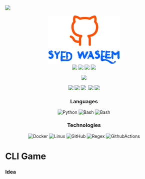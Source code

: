 <img src="https://img.shields.io/endpoint?url=https%3A%2F%2Fhits.dwyl.com%2Fwaseemofficial%2FCLI-Game.json%3Fcolor%3Dpink"/>



<p align="center" >
<div align="center" >
<img src="https://github.com/waseemofficial/DSA_Python/blob/main/Images/github_logo_blue.png"/>
</div>

<div align="center">
<a href="https://github.com/waseemofficial/CLI-Game">
<img src="https://img.shields.io/badge/syed-waseem-93b023?&style=for-the-badge&logo=&logoColor=white"/></a>
<img src="https://img.shields.io/badge/gitlab-%23181717.svg?style=for-the-badge&logo=gitlab&logoColor=white"/>
<img src="https://img.shields.io/badge/Visual%20Studio%20Code-0078d7.svg?style=for-the-badge&logo=visual-studio-code&logoColor=white"/>
<img src="https://img.shields.io/badge/markdown-%23000000.svg?style=for-the-badge&logo=markdown&logoColor=white"/>
</div></p>


<div align="center">
<a href="https://github.com/waseemofficial">
<img src="https://img.shields.io/github/followers/waseemofficial?label=Follow%20Me&style=social"/>
</a>
<br>

<img src="https://img.shields.io/github/license/waseemofficial/CLI-Game.svg?style=flat"/> <img src="https://img.shields.io/github/languages/top/waseemofficial/CLI-Game"/>
 <img src="https://img.shields.io/github/stars/waseemofficial/CLI-Game.svg?colorB=orange&style=flat"/> <img sec="https://img.shields.io/github/languages/top/waseemofficial/CLI-Game.svg?style=flat"/> <img src="https://img.shields.io/github/languages/code-size/waseemofficial/CLI-Game.svg?style=flat"/> <img src="https://img.shields.io/github/issues-raw/waseemofficial/CLI-Game.svg?style=flat" />
</div>

<div align="center"> 

### Languages

![Python](https://img.shields.io/badge/-Python-000?&logo=Python)
![Bash](https://img.shields.io/badge/-Bash-000?&logo=gnu-bash&logoColor=white)
![Bash](https://img.shields.io/badge/-markdown-000?&logo=markdown)



### Technologies

![Docker](https://img.shields.io/badge/-Docker-000?&logo=Docker)
![Linux](https://img.shields.io/badge/-Linux-000?&logo=Linux)
![GitHub](https://img.shields.io/badge/-GitHub-000?&logo=GitHub)
![Regex](https://img.shields.io/badge/-Regex-000?&logo=Regex)
![GithubActions](https://img.shields.io/badge/-GithubActions-000?&logo=GithubActions)
</div>

<div align="left">
 
# CLI Game

</div>

### Idea 

